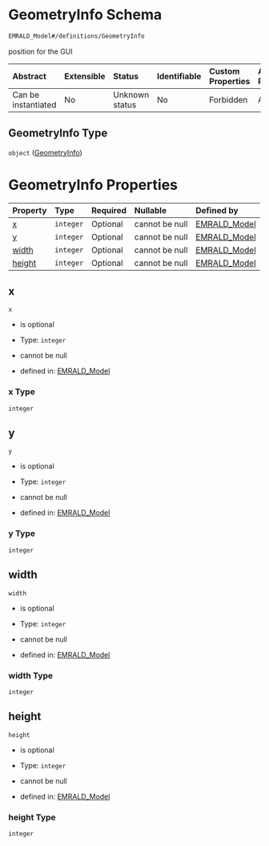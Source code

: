 # GeometryInfo Schema

```txt
EMRALD_Model#/definitions/GeometryInfo
```

position for the GUI

| Abstract            | Extensible | Status         | Identifiable | Custom Properties | Additional Properties | Access Restrictions | Defined In                                                                                                    |
| :------------------ | :--------- | :------------- | :----------- | :---------------- | :-------------------- | :------------------ | :------------------------------------------------------------------------------------------------------------ |
| Can be instantiated | No         | Unknown status | No           | Forbidden         | Allowed               | none                | [EMRALD_JsonSchemaV3_0.json*](../../../../../Emrald-UI/out/EMRALD_JsonSchemaV3_0.json "open original schema") |

## GeometryInfo Type

`object` ([GeometryInfo](emrald_jsonschemav3\_0-definitions-geometryinfo.md))

# GeometryInfo Properties

| Property          | Type      | Required | Nullable       | Defined by                                                                                                                                     |
| :---------------- | :-------- | :------- | :------------- | :--------------------------------------------------------------------------------------------------------------------------------------------- |
| [x](#x)           | `integer` | Optional | cannot be null | [EMRALD_Model](emrald_jsonschemav3_0-definitions-geometryinfo-properties-x.md "EMRALD_Model#/definitions/GeometryInfo/properties/x")           |
| [y](#y)           | `integer` | Optional | cannot be null | [EMRALD_Model](emrald_jsonschemav3_0-definitions-geometryinfo-properties-y.md "EMRALD_Model#/definitions/GeometryInfo/properties/y")           |
| [width](#width)   | `integer` | Optional | cannot be null | [EMRALD_Model](emrald_jsonschemav3_0-definitions-geometryinfo-properties-width.md "EMRALD_Model#/definitions/GeometryInfo/properties/width")   |
| [height](#height) | `integer` | Optional | cannot be null | [EMRALD_Model](emrald_jsonschemav3_0-definitions-geometryinfo-properties-height.md "EMRALD_Model#/definitions/GeometryInfo/properties/height") |

## x



`x`

*   is optional

*   Type: `integer`

*   cannot be null

*   defined in: [EMRALD_Model](emrald_jsonschemav3\_0-definitions-geometryinfo-properties-x.md "EMRALD_Model#/definitions/GeometryInfo/properties/x")

### x Type

`integer`

## y



`y`

*   is optional

*   Type: `integer`

*   cannot be null

*   defined in: [EMRALD_Model](emrald_jsonschemav3\_0-definitions-geometryinfo-properties-y.md "EMRALD_Model#/definitions/GeometryInfo/properties/y")

### y Type

`integer`

## width



`width`

*   is optional

*   Type: `integer`

*   cannot be null

*   defined in: [EMRALD_Model](emrald_jsonschemav3\_0-definitions-geometryinfo-properties-width.md "EMRALD_Model#/definitions/GeometryInfo/properties/width")

### width Type

`integer`

## height



`height`

*   is optional

*   Type: `integer`

*   cannot be null

*   defined in: [EMRALD_Model](emrald_jsonschemav3\_0-definitions-geometryinfo-properties-height.md "EMRALD_Model#/definitions/GeometryInfo/properties/height")

### height Type

`integer`
